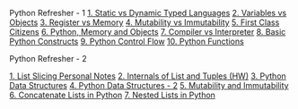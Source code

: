 Python Refresher - 1
[1. Static vs Dynamic Typed Languages](https://medium.com/android-news/magic-lies-here-statically-typed-vs-dynamically-typed-languages-d151c7f95e2b)
[2. Variables vs Objects](https://www.practicaldatascience.org/html/vars_v_objects.html)
[3. Register vs Memory](https://circuitglobe.com/difference-between-registers-and-memory.html)
[4. Mutability vs Immutability](https://medium.datadriveninvestor.com/mutable-and-immutable-python-2093deeac8d9)
[5. First Class Citizens](https://oznetnerd.com/2017/07/14/python-everything-object-first-class-citizens/)
[6. Python, Memory and Objects](https://towardsdatascience.com/python-memory-and-objects-e7bec4a2845)
[7. Compiler vs Interpreter](https://www.javatpoint.com/compiler-vs-interpreter)
[8. Basic Python Constructs](https://www.scaler.com/topics/python/python-first-program/)
[9. Python Control Flow](https://www.scaler.com/topics/python/control-flow-statements-in-python/)
[10. Python Functions](https://www.scaler.com/topics/python/functions-in-python/)


Python Refresher - 2

[1. List Slicing Personal Notes](https://drive.google.com/file/d/1ewJy9r4KeBdJSjN5dlIGZ6HYBA_A7Bqw/view?usp=sharing)
[2. Internals of List and Tuples (HW)](https://www.youtube.com/watch?v=rTgjOV0uTV0)
[3. Python Data Structures](https://pythongeeks.org/python-data-structures/)
[4. Python Data Structures - 2](https://www.scaler.com/topics/python/list-in-python/)
[5. Mutability and Immutability](https://pythonsimplified.com/mutability-immutability-in-python/)
[6. Concatenate Lists in Python](https://chercher.tech/python-questions/concatenate-list-python)
[7. Nested Lists in Python](https://problemsolvingcode.com/create-nested-list-in-python)
